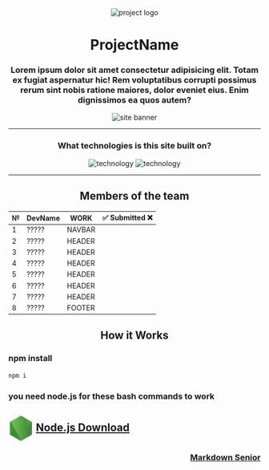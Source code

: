 <div align=center>

<img src="" title="" alt="project logo" width="70px">

# ProjectName

<!-- Site Info -->
### Lorem ipsum dolor sit amet consectetur adipisicing elit. Totam ex fugiat aspernatur hic! Rem voluptatibus corrupti possimus rerum sint nobis ratione maiores, dolor eveniet eius. Enim dignissimos ea quos autem? 

<!-- BANNER  -->
<img src= "./.github/" alt="site banner">

---

### What technologies is this site built on?

<img src="" alt="technology" width="60px">
<img src="" alt="technology" width="60px">

---

## Members of the team

|    №     |  DevName  |   WORK   | ✅ Submitted ❌ |
| -------- | --------  | -------- |     --------     |
|    1     |   ?????   |  NAVBAR  |                  |
|    2     |   ?????   |  HEADER  |                  |
|    3     |   ?????   |  HEADER  |                  |
|    4     |   ?????   |  HEADER  |                  |
|    5     |   ?????   |  HEADER  |                  |
|    6     |   ?????   |  HEADER  |                  |
|    7     |   ?????   |  HEADER  |                  |
|    8     |   ?????   |  FOOTER  |                  |

## How it Works


<div align=left>

### npm install

```bash
npm i
```

### you need node.js for these bash commands to work

<!-- ### Install Node.js  -->

<!-- ## Where can I download `Node.js` ? -->

## <img align=center src="./.github/markdown/Node.js.png" width="50"> [Node.js Download](https://nodejs.org/en/download)


</div>

</div>

<div align="right">

### [Markdown Senior](https://github.com/jasurhaydarovcode)

</div>